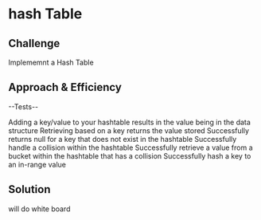 # hash Table

<!-- Short summary or background information -->

## Challenge

Implememnt a Hash Table

## Approach & Efficiency

--Tests--

Adding a key/value to your hashtable results in the value being in the data structure
Retrieving based on a key returns the value stored
Successfully returns null for a key that does not exist in the hashtable
Successfully handle a collision within the hashtable
Successfully retrieve a value from a bucket within the hashtable that has a collision
Successfully hash a key to an in-range value

## Solution
will do white board 
<!-- Embedded whiteboard image -->